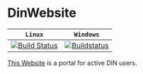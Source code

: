 # DinWebsite

| `Linux`       | `Windows`       |
|:-------------:|:---------------:|
| [![Build Status](https://travis-ci.org/D4N3-777/DinWebsite.svg?branch=master)](https://travis-ci.org/D4N3-777/DinWebsite) | [![Buildstatus](https://ci.appveyor.com/api/projects/status/rf9ocs6pry84n1hb?svg=true)](https://ci.appveyor.com/project/DaneNaebers/dinwebsite) |



[This Website](https://thedin.nl) is a portal for active DIN users.

